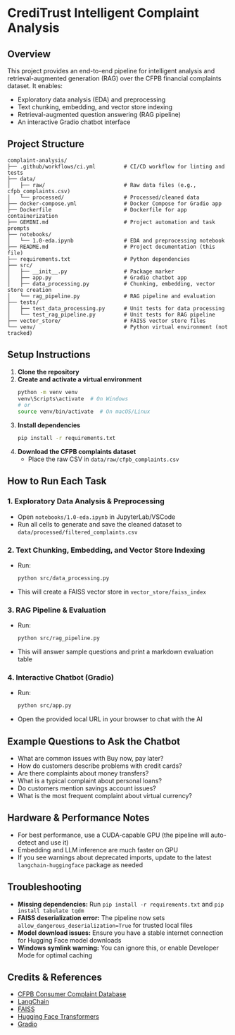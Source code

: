 # CrediTrust Intelligent Complaint Analysis

## Overview
This project provides an end-to-end pipeline for intelligent analysis and retrieval-augmented generation (RAG) over the CFPB financial complaints dataset. It enables:
- Exploratory data analysis (EDA) and preprocessing
- Text chunking, embedding, and vector store indexing
- Retrieval-augmented question answering (RAG pipeline)
- An interactive Gradio chatbot interface

## Project Structure
```
complaint-analysis/
├── .github/workflows/ci.yml         # CI/CD workflow for linting and tests
├── data/
│   ├── raw/                         # Raw data files (e.g., cfpb_complaints.csv)
│   └── processed/                   # Processed/cleaned data
├── docker-compose.yml               # Docker Compose for Gradio app
├── Dockerfile                       # Dockerfile for app containerization
├── GEMINI.md                        # Project automation and task prompts
├── notebooks/
│   └── 1.0-eda.ipynb                # EDA and preprocessing notebook
├── README.md                        # Project documentation (this file)
├── requirements.txt                 # Python dependencies
├── src/
│   ├── __init__.py                  # Package marker
│   ├── app.py                       # Gradio chatbot app
│   ├── data_processing.py           # Chunking, embedding, vector store creation
│   └── rag_pipeline.py              # RAG pipeline and evaluation
├── tests/
│   ├── test_data_processing.py      # Unit tests for data processing
│   └── test_rag_pipeline.py         # Unit tests for RAG pipeline
├── vector_store/                    # FAISS vector store files
└── venv/                            # Python virtual environment (not tracked)
```

## Setup Instructions
1. **Clone the repository**
2. **Create and activate a virtual environment**
   ```sh
   python -m venv venv
   venv\Scripts\activate  # On Windows
   # or
   source venv/bin/activate  # On macOS/Linux
   ```
3. **Install dependencies**
   ```sh
   pip install -r requirements.txt
   ```
4. **Download the CFPB complaints dataset**
   - Place the raw CSV in `data/raw/cfpb_complaints.csv`

## How to Run Each Task

### 1. Exploratory Data Analysis & Preprocessing
- Open `notebooks/1.0-eda.ipynb` in JupyterLab/VSCode
- Run all cells to generate and save the cleaned dataset to `data/processed/filtered_complaints.csv`

### 2. Text Chunking, Embedding, and Vector Store Indexing
- Run:
  ```sh
  python src/data_processing.py
  ```
- This will create a FAISS vector store in `vector_store/faiss_index`

### 3. RAG Pipeline & Evaluation
- Run:
  ```sh
  python src/rag_pipeline.py
  ```
- This will answer sample questions and print a markdown evaluation table

### 4. Interactive Chatbot (Gradio)
- Run:
  ```sh
  python src/app.py
  ```
- Open the provided local URL in your browser to chat with the AI

## Example Questions to Ask the Chatbot
- What are common issues with Buy now, pay later?
- How do customers describe problems with credit cards?
- Are there complaints about money transfers?
- What is a typical complaint about personal loans?
- Do customers mention savings account issues?
- What is the most frequent complaint about virtual currency?

## Hardware & Performance Notes
- For best performance, use a CUDA-capable GPU (the pipeline will auto-detect and use it)
- Embedding and LLM inference are much faster on GPU
- If you see warnings about deprecated imports, update to the latest `langchain-huggingface` package as needed

## Troubleshooting
- **Missing dependencies:** Run `pip install -r requirements.txt` and `pip install tabulate tqdm`
- **FAISS deserialization error:** The pipeline now sets `allow_dangerous_deserialization=True` for trusted local files
- **Model download issues:** Ensure you have a stable internet connection for Hugging Face model downloads
- **Windows symlink warning:** You can ignore this, or enable Developer Mode for optimal caching

## Credits & References
- [CFPB Consumer Complaint Database](https://www.consumerfinance.gov/data-research/consumer-complaints/)
- [LangChain](https://python.langchain.com/)
- [FAISS](https://github.com/facebookresearch/faiss)
- [Hugging Face Transformers](https://huggingface.co/transformers/)
- [Gradio](https://gradio.app/)
